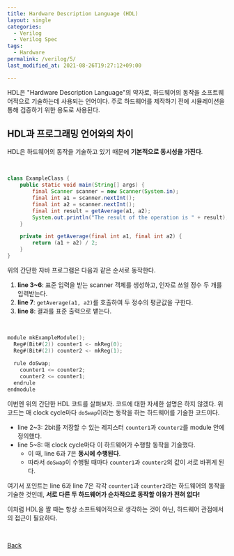 ```yaml
---
title: Hardware Description Language (HDL)
layout: single
categories:
  - Verilog
  - Verilog Spec
tags:
  - Hardware
permalink: /verilog/5/
last_modified_at: 2021-08-26T19:27:12+09:00

---
```


HDL은 "Hardware Description Language"의 약자로, 하드웨어의 동작을 소프트웨어적으로 기술하는데 사용되는 언어이다.
주로 하드웨어를 제작하기 전에 시뮬레이션을 통해 검증하기 위한 용도로 사용된다.

## HDL과 프로그래밍 언어와의 차이

HDL은 하드웨어의 동작을 기술하고 있기 때문에 **기본적으로 동시성을 가진다**.

<br>

```java
class ExampleClass {
    public static void main(String[] args) {
        final Scanner scanner = new Scanner(System.in);
        final int a1 = scanner.nextInt();
        final int a2 = scanner.nextInt();
        final int result = getAverage(a1, a2);
        System.out.println("The result of the operation is " + result);
    }

    private int getAverage(final int a1, final int a2) {
        return (a1 + a2) / 2;
    }
}
```

위의 간단한 자바 프로그램은 다음과 같은 순서로 동작한다.

1. **line 3~6**: 표준 입력을 받는 scanner 객체를 생성하고, 인자로 쓰일 정수 두 개를 입력받는다.
2. **line 7**: `getAverage(a1, a2)`를 호출하여 두 정수의 평균값을 구한다.
3. **line 8**: 결과를 표준 출력으로 뱉는다.

<br>

```c
module mkExampleModule();
  Reg#(Bit#(2)) counter1 <- mkReg(0);
  Reg#(Bit#(2)) counter2 <- mkReg(1);
  
  rule doSwap;
    counter1 <= counter2;
    counter2 <= counter1;
  endrule
endmodule
```

이번엔 위의 간단한 HDL 코드를 살펴보자. 코드에 대한 자세한 설명은 하지 않겠다. 위 코드는 매 clock cycle마다 `doSwap`이라는 동작을 하는 하드웨어를 기술한 코드이다.

* line 2~3: 2bit를 저장할 수 있는 레지스터 `counter1`과 `counter2`를 module 안에 정의했다.
* line 5~8: 매 clock cycle마다 이 하드웨어가 수행할 동작을 기술했다.
  * 이 때, line 6과 7은 **동시에 수행된다**.
  * 따라서 `doSwap`이 수행될 때마다 `counter1`과 `counter2`의 값이 서로 바뀌게 된다.

여기서 포인트는 line 6과 line 7은 각각 `counter1`과 `counter2`라는 하드웨어의 동작을 기술한 것인데, **서로 다른 두 하드웨어가 순차적으로 동작할 이유가 전혀 없다!**

이처럼 HDL을 짤 때는 항상 소프트웨어적으로 생각하는 것이 아닌, 하드웨어 관점에서의 접근이 필요하다.

<br>

[Back](/verilog/)